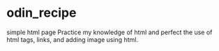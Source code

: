 # odin_recipe
simple html page
Practice my knowledge of html and perfect the use of
html tags,
links, 
and adding image using html.